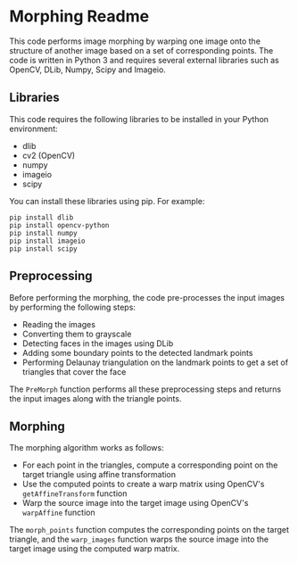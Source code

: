 # Morphing Readme

This code performs image morphing by warping one image onto the structure of another image based on a set of corresponding points. The code is written in Python 3 and requires several external libraries such as OpenCV, DLib, Numpy, Scipy and Imageio.

## Libraries

This code requires the following libraries to be installed in your Python environment:

- dlib
- cv2 (OpenCV)
- numpy
- imageio
- scipy

You can install these libraries using pip. For example:

```
pip install dlib
pip install opencv-python
pip install numpy
pip install imageio
pip install scipy
```

## Preprocessing

Before performing the morphing, the code pre-processes the input images by performing the following steps:

- Reading the images
- Converting them to grayscale
- Detecting faces in the images using DLib
- Adding some boundary points to the detected landmark points
- Performing Delaunay triangulation on the landmark points to get a set of triangles that cover the face

The `PreMorph` function performs all these preprocessing steps and returns the input images along with the triangle points.

## Morphing

The morphing algorithm works as follows:

- For each point in the triangles, compute a corresponding point on the target triangle using affine transformation
- Use the computed points to create a warp matrix using OpenCV's `getAffineTransform` function
- Warp the source image into the target image using OpenCV's `warpAffine` function

The `morph_points` function computes the corresponding points on the target triangle, and the `warp_images` function warps the source image into the target image using the computed warp matrix.
